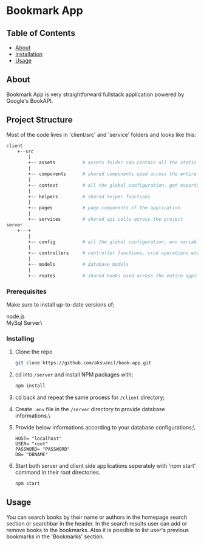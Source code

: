 # Bookmark App

## Table of Contents
+ [About](#about)
+ [Installation](#getting_started)
+ [Usage](#usage)

## About <a name = "about"></a>
Bookmark App is very straightforward fullstack application powered by Google's BookAPI. 

## Project Structure <a name = "project-structure"></a>

Most of the code lives in 'client/src' and 'service' folders and looks like this:

```sh
client
    +--src
        |
        +-- assets          # assets folder can contain all the static files such as images, fonts, etc.
        |
        +-- components      # shared components used across the entire application
        |
        +-- context         # all the global configuration. get exported from here and used in the app
        |
        +-- helpers         # shared helper functions
        |
        +-- pages           # page components of the application
        |
        +-- services        # shared api calls across the project
server
    +---+
        |
        +-- config          # all the global configuration, env variables etc. get exported from here and used in the app
        |
        +-- controllers     # controller functions, crud operations etc.
        |
        +-- models          # database models
        |
        +-- routes          # shared hooks used across the entire application
```


### Prerequisites

Make sure to install up-to-date versions of;

node.js\
MySql Server\

### Installing

1. Clone the repo
   ```sh
   git clone https://github.com/aksuanil/book-app.git
   ```
2. cd into `/server` and install NPM packages with;
   ```sh
   npm install
   ```
3. cd back and repeat the same process for `/client` directory;

4. Create `.env` file in the `/server` directory to provide database informations.\

5. Provide below informations according to your database configurations;\
    ```
    HOST= "localhost"
    USER= "root"
    PASSWORD= "PASSWORD"
    DB= "DBNAME"
    ```
6. Start both server and client side applications seperately with 'npm start' command in their root directories.
   ```sh
   npm start
   ```

## Usage <a name = "usage"></a>

You can search books by their name or authors in the homepage search section or searchbar in the header. In the search results user can add or remove books to the bookmarks. Also it is possible to list user's previous bookmarks in the 'Bookmarks' section.
